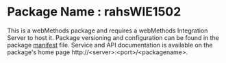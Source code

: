# Package Name : rahsWIE1502
This is a webMethods package and requires a webMethods Integration Server to host it. Package versioning and configuration can be found in the package [manifest](./rahsWIE1502/manifest.v3) file. Service and API documentation is available on the package's home page http://&lt;server&gt;:&lt;port&gt;/&lt;packagename>.